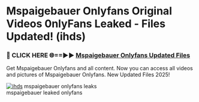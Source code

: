# Mspaigebauer Onlyfans Original Videos 0nlyFans Leaked - Files Updated! (ihds)

<h3>🔴 CLICK HERE 🌐==►► <a href="https://tinyurl.com/ms9xzufz" rel="nofollow">Mspaigebauer Onlyfans Updated Files</a></h3>

Get Mspaigebauer Onlyfans and all content. Now you can access all videos and pictures of Mspaigebauer Onlyfans. New Updated Files 2025!

[![ihds](https://i.imgur.com/PQ7UWWw.gif)](https://tinyurl.com/ms9xzufz)
mspaigebauer onlyfans leaks<br>
mspaigebauer leaked onlyfans